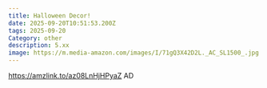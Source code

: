 ```yaml
---
title: Halloween Decor!
date: 2025-09-20T10:51:53.200Z
tags: 2025-09-20
Category: other
description: 5.xx
image: https://m.media-amazon.com/images/I/71gQ3X42D2L._AC_SL1500_.jpg
---
```

https://amzlink.to/az08LnHjHPyaZ AD